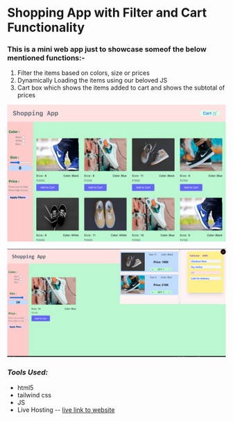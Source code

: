 # Shopping App with Filter and Cart Functionality  

### This is a mini web app just to showcase someof the below mentioned functions:-  
 1. Filter the items based on colors, size or prices  
 2. Dynamically Loading the items using our beloved JS  
 3. Cart box which shows the items added to cart and shows the subtotal of prices  

![Web page Image](./src/readme-images/cart-app-js-ss.png)  

![Web page Image](./src/readme-images/cart-app-js-ss2.png) 

### ***Tools Used:***  

 - html5
 - tailwind css
 - JS
 - Live Hosting
  -- [live link to website]("https://cart-app-js.vercel.app")